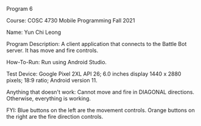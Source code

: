 Program 6

Course: COSC 4730 Mobile Programming Fall 2021

Name: Yun Chi Leong

Program Description: A client application that connects to the Battle Bot server.
                     It has move and fire controls.

How-To-Run: Run using Android Studio.

Test Device: Google Pixel 2XL API 26; 6.0 inches display 1440 x 2880 pixels; 18:9 ratio; Android version 11.

Anything that doesn't work: Cannot move and fire in DIAGONAL directions. Otherwise, everything is working.

FYI:
Blue buttons on the left are the movement controls.
Orange buttons on the right are the fire direction controls.

